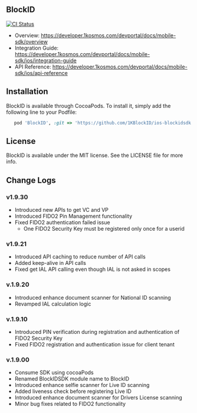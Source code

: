 ## BlockID

[![CI Status](https://img.shields.io/travis/sushil-tiwari-1kosmos/BlockIDSDK.svg?style=flat)](https://travis-ci.org/sushil-tiwari-1kosmos/BlockIDSDK)

- Overview: https://developer.1kosmos.com/devportal/docs/mobile-sdk/overview 
- Integration Guide: https://developer.1kosmos.com/devportal/docs/mobile-sdk/ios/integration-guide
- API Reference: https://developer.1kosmos.com/devportal/docs/mobile-sdk/ios/api-reference

## Installation

BlockID is available through CocoaPods. To install it, simply add the following line to your Podfile:

```ruby
   pod 'BlockID', :git => 'https://github.com/1KBlockID/ios-blockidsdk.git', :tag => '1.9.30'
```

## License

BlockID is available under the MIT license. See the LICENSE file for more info.

## Change Logs
### v1.9.30
- Introduced new APIs to get VC and VP
- Introduced FIDO2 Pin Management functionality
- Fixed FIDO2 authentication failed issue
    - One FIDO2 Security Key must be registered only once for a userid

### v1.9.21
- Introduced API caching to reduce number of API calls
- Added keep-alive in API calls
- Fixed get IAL API calling even though IAL is not asked in scopes

### v.1.9.20
- Introduced enhance document scanner for National ID scanning
- Revamped IAL calculation logic

### v.1.9.10
- Introduced PIN verification during registration and authentication of FIDO2 Security Key
- Fixed FIDO2 registration and authentication issue for client tenant

### v.1.9.00
- Consume SDK using cocoaPods
- Renamed BlockIDSDK module name to BlockID
- Introduced enhance selfie scanner for Live ID scanning
- Added liveness check before registering Live ID
- Introduced enhance document scanner for Drivers License scanning
- Minor bug fixes related to FIDO2 functionality
